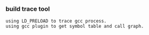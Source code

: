 ### build trace tool
```
using LD_PRELOAD to trace gcc process.
using gcc plugin to get symbol table and call graph.
```
